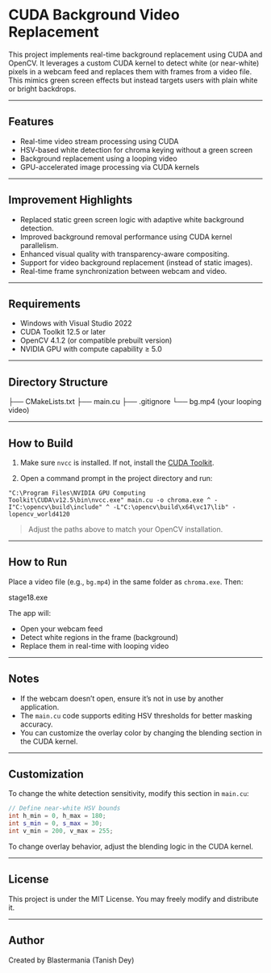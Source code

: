 # CUDA Background Video Replacement

This project implements real-time background replacement using CUDA and OpenCV. It leverages a custom CUDA kernel to detect white (or near-white) pixels in a webcam feed and replaces them with frames from a video file. This mimics green screen effects but instead targets users with plain white or bright backdrops.

---

## Features

- Real-time video stream processing using CUDA
- HSV-based white detection for chroma keying without a green screen
- Background replacement using a looping video
- GPU-accelerated image processing via CUDA kernels

---

## Improvement Highlights
-  Replaced static green screen logic with adaptive white background detection.
-  Improved background removal performance using CUDA kernel parallelism.
-  Enhanced visual quality with transparency-aware compositing.
-  Support for video background replacement (instead of static images).
-  Real-time frame synchronization between webcam and video.

---

## Requirements

- Windows with Visual Studio 2022
- CUDA Toolkit 12.5 or later
- OpenCV 4.1.2 (or compatible prebuilt version)
- NVIDIA GPU with compute capability ≥ 5.0

---

## Directory Structure


├── CMakeLists.txt
├── main.cu
├── .gitignore
└── bg.mp4 (your looping video)

---

## How to Build

1. Make sure `nvcc` is installed. If not, install the [CUDA Toolkit](https://developer.nvidia.com/cuda-downloads).

2. Open a command prompt in the project directory and run:

``"C:\Program Files\NVIDIA GPU Computing Toolkit\CUDA\v12.5\bin\nvcc.exe" main.cu -o chroma.exe ^
-I"C:\opencv\build\include" ^
-L"C:\opencv\build\x64\vc17\lib" -lopencv_world4120``

> Adjust the paths above to match your OpenCV installation.

---

## How to Run

Place a video file (e.g., `bg.mp4`) in the same folder as `chroma.exe`. Then:

stage18.exe

The app will:

- Open your webcam feed
- Detect white regions in the frame (background)
- Replace them in real-time with looping video

---

## Notes

- If the webcam doesn’t open, ensure it’s not in use by another application.
- The `main.cu` code supports editing HSV thresholds for better masking accuracy.
- You can customize the overlay color by changing the blending section in the CUDA kernel.

---

## Customization

To change the white detection sensitivity, modify this section in `main.cu`:

```cpp
// Define near-white HSV bounds
int h_min = 0, h_max = 180;
int s_min = 0, s_max = 30;
int v_min = 200, v_max = 255;
```

To change overlay behavior, adjust the blending logic in the CUDA kernel.

---

## License

This project is under the MIT License. You may freely modify and distribute it.

---

## Author

Created by Blastermania (Tanish Dey)
